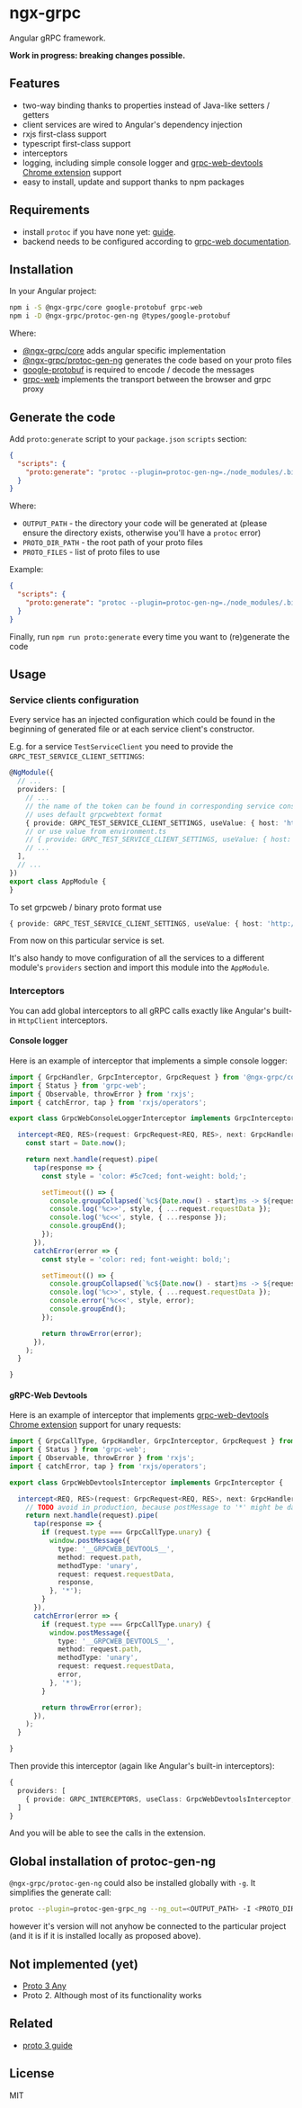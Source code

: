 # ngx-grpc

Angular gRPC framework.

**Work in progress: breaking changes possible.**

## Features

- two-way binding thanks to properties instead of Java-like setters / getters
- client services are wired to Angular's dependency injection
- rxjs first-class support
- typescript first-class support
- interceptors
- logging, including simple console logger and [grpc-web-devtools Chrome extension](https://github.com/SafetyCulture/grpc-web-devtools) support
- easy to install, update and support thanks to npm packages

## Requirements

- install `protoc` if you have none yet: [guide](https://github.com/protocolbuffers/protobuf#protocol-compiler-installation).
- backend needs to be configured according to [grpc-web documentation](https://github.com/grpc/grpc-web).

## Installation

In your Angular project:

```sh
npm i -S @ngx-grpc/core google-protobuf grpc-web
npm i -D @ngx-grpc/protoc-gen-ng @types/google-protobuf
```

Where:

- [@ngx-grpc/core](https://github.com/ngx-grpc/core) adds angular specific implementation
- [@ngx-grpc/protoc-gen-ng](https://github.com/ngx-grpc/protoc-gen-ng) generates the code based on your proto files
- [google-protobuf](https://github.com/protocolbuffers/protobuf/tree/master/js) is required to encode / decode the messages
- [grpc-web](https://github.com/grpc/grpc-web) implements the transport between the browser and grpc proxy

## Generate the code

Add `proto:generate` script to your `package.json` `scripts` section:

```json
{
  "scripts": {
    "proto:generate": "protoc --plugin=protoc-gen-ng=./node_modules/.bin/protoc-gen-ng --ng_out=<OUTPUT_PATH> -I <PROTO_DIR_PATH> <PROTO_FILES>"
  }
}
```

Where:

- `OUTPUT_PATH` - the directory your code will be generated at (please ensure the directory exists, otherwise you'll have a `protoc` error)
- `PROTO_DIR_PATH` - the root path of your proto files
- `PROTO_FILES` - list of proto files to use

Example:

```json
{
  "scripts": {
    "proto:generate": "protoc --plugin=protoc-gen-ng=./node_modules/.bin/protoc-gen-ng --ng_out=./src/proto -I ../proto ../proto/*"
  }
}
```

Finally, run `npm run proto:generate` every time you want to (re)generate the code

## Usage

### Service clients configuration

Every service has an injected configuration which could be found in the beginning of generated file or at each service client's constructor.

E.g. for a service `TestServiceClient` you need to provide the `GRPC_TEST_SERVICE_CLIENT_SETTINGS`:

```ts
@NgModule({
  // ...
  providers: [
    // ...
    // the name of the token can be found in corresponding service constructor
    // uses default grpcwebtext format
    { provide: GRPC_TEST_SERVICE_CLIENT_SETTINGS, useValue: { host: 'http://localhost:8080' } },
    // or use value from environment.ts
    // { provide: GRPC_TEST_SERVICE_CLIENT_SETTINGS, useValue: { host: environment.host } },
    // ...
  ],
  // ...
})
export class AppModule {
}
```

To set grpcweb / binary proto format use

```ts
{ provide: GRPC_TEST_SERVICE_CLIENT_SETTINGS, useValue: { host: 'http://localhost:8080', format: 'binary' } },
```

From now on this particular service is set.

It's also handy to move configuration of all the services to a different module's `providers` section and import this module into the `AppModule`.

### Interceptors

You can add global interceptors to all gRPC calls exactly like Angular's built-in `HttpClient` interceptors. 

#### Console logger

Here is an example of interceptor that implements a simple console logger:

```ts
import { GrpcHandler, GrpcInterceptor, GrpcRequest } from '@ngx-grpc/core';
import { Status } from 'grpc-web';
import { Observable, throwError } from 'rxjs';
import { catchError, tap } from 'rxjs/operators';

export class GrpcWebConsoleLoggerInterceptor implements GrpcInterceptor {

  intercept<REQ, RES>(request: GrpcRequest<REQ, RES>, next: GrpcHandler): Observable<RES | Status> {
    const start = Date.now();

    return next.handle(request).pipe(
      tap(response => {
        const style = 'color: #5c7ced; font-weight: bold;';

        setTimeout(() => {
          console.groupCollapsed(`%c${Date.now() - start}ms -> ${request.path}`, style);
          console.log('%c>>', style, { ...request.requestData });
          console.log('%c<<', style, { ...response });
          console.groupEnd();
        });
      }),
      catchError(error => {
        const style = 'color: red; font-weight: bold;';

        setTimeout(() => {
          console.groupCollapsed(`%c${Date.now() - start}ms -> ${request.path}`, style);
          console.log('%c>>', style, { ...request.requestData });
          console.error('%c<<', style, error);
          console.groupEnd();
        });

        return throwError(error);
      }),
    );
  }

}
```

#### gRPC-Web Devtools

Here is an example of interceptor that implements [grpc-web-devtools Chrome extension](https://github.com/SafetyCulture/grpc-web-devtools) support for unary requests:

```ts
import { GrpcCallType, GrpcHandler, GrpcInterceptor, GrpcRequest } from '@ngx-grpc/core';
import { Status } from 'grpc-web';
import { Observable, throwError } from 'rxjs';
import { catchError, tap } from 'rxjs/operators';

export class GrpcWebDevtoolsInterceptor implements GrpcInterceptor {

  intercept<REQ, RES>(request: GrpcRequest<REQ, RES>, next: GrpcHandler): Observable<RES | Status> {
    // TODO avoid in production, because postMessage to '*' might be dangerous
    return next.handle(request).pipe(
      tap(response => {
        if (request.type === GrpcCallType.unary) {
          window.postMessage({
            type: '__GRPCWEB_DEVTOOLS__',
            method: request.path,
            methodType: 'unary',
            request: request.requestData,
            response,
          }, '*');
        }
      }),
      catchError(error => {
        if (request.type === GrpcCallType.unary) {
          window.postMessage({
            type: '__GRPCWEB_DEVTOOLS__',
            method: request.path,
            methodType: 'unary',
            request: request.requestData,
            error,
          }, '*');
        }

        return throwError(error);
      }),
    );
  }

}
```

Then provide this interceptor (again like Angular's built-in interceptors):

```ts
{
  providers: [
    { provide: GRPC_INTERCEPTORS, useClass: GrpcWebDevtoolsInterceptor, multi: true },
  ]
}
```

And you will be able to see the calls in the extension.

## Global installation of protoc-gen-ng

`@ngx-grpc/protoc-gen-ng` could also be installed globally with `-g`. It simplifies the generate call:

```sh
protoc --plugin=protoc-gen-grpc_ng --ng_out=<OUTPUT_PATH> -I <PROTO_DIR_PATH> <PROTO_FILES>
```

however it's version will not anyhow be connected to the particular project (and it is if it is installed locally as proposed above).

## Not implemented (yet)

- [Proto 3 Any](https://developers.google.com/protocol-buffers/docs/proto3#any)
- Proto 2. Although most of its functionality works

## Related

- [proto 3 guide](https://developers.google.com/protocol-buffers/docs/proto3)

## License

MIT

